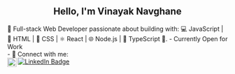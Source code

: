 <h2 align="center">
Hello, I'm Vinayak Navghane
</h2> 
🚀 Full-stack Web Developer passionate about building with: 💻 JavaScript | 🔧 HTML | 🎨 CSS | ⚛️ React | 🌐 Node.js | 📘 TypeScript 🚀.
- Currently Open for Work<br/>
- 🤝 Connect with me:<br/>
<div>
 <a href="https://www.linkedin.com/in/vinayaknavghane/">
    <img src="https://img.shields.io/badge/LinkedIn-blue?style=for-the-badge&logo=linkedin&logoColor=white" alt="LinkedIn Badge"/>
  </a>
 <a href="https://www.linkedin.com/in/vinayaknavghane/">
  <img align="left" src="https://raw.githubusercontent.com/yushi1007/yushi1007/main/images/linkedin.svg" alt="Yu Shi | LinkedIn" width="21px"/></a>
</div>



